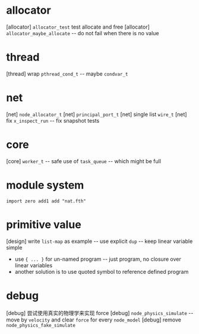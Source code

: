 # allocator

[allocator] `allocator_test` test allocate and free
[allocator] `allocator_maybe_allocate` -- do not fail when there is no value

# thread

[thread] wrap `pthread_cond_t` -- maybe `condvar_t`

# net

[net] `node_allocator_t`
[net] `principal_port_t`
[net] single list `wire_t`
[net] fix `x_inspect_run` -- fix snapshot tests

# core

[core] `worker_t` -- safe use of `task_queue` -- which might be full

# module system

```
import zero add1 add "nat.fth"
```

# primitive value

[design] write `list-map` as example -- use explicit `dup` -- keep linear variable simple

- use `{ ... }` for un-named program -- just program, no closure over linear variables
- another solution is to use quoted symbol to reference defined program

# debug

[debug] 尝试使用真实的物理学来实现 force
[debug] `node_physics_simulate` -- move by `velocity` and clear `force` for every `node_model`
[debug] remove `node_physics_fake_simulate`
